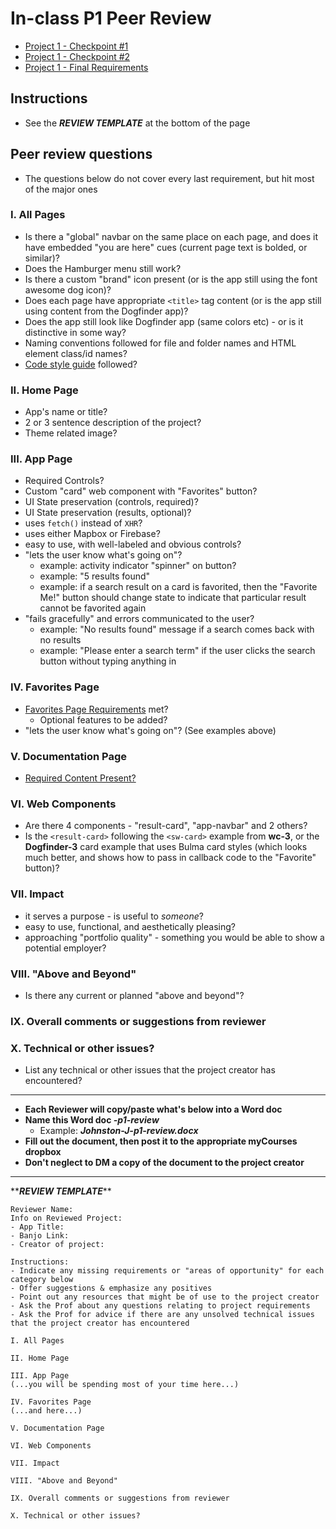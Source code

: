 # In-class P1 Peer Review

- [Project 1 - Checkpoint #1](p1-checkpoint-1.md)
- [Project 1 - Checkpoint #2](p1-checkpoint-2.md)
- [Project 1 - Final Requirements](p1-final.md)

## Instructions

- See the ***REVIEW TEMPLATE*** at the bottom of the page

## Peer review questions
- The questions below do not cover every last requirement, but hit most of the major ones

### I. All Pages
- Is there a "global" navbar on the same place on each page, and does it have embedded "you are here" cues (current page text is bolded, or similar)?
- Does the Hamburger menu still work?
- Is there a custom "brand" icon present (or is the app still using the font awesome dog icon)?
- Does each page have appropriate `<title>` tag content (or is the app still using content from the Dogfinder app)?
- Does the app still look like Dogfinder app (same colors etc) - or is it distinctive in some way?
- Naming conventions followed for file and folder names and HTML element class/id names?
- [Code style guide](330-code-style.md) followed?

### II. Home Page
- App's name or title?
- 2 or 3 sentence description of the project?
- Theme related image?

### III. App Page
- Required Controls?
- Custom "card" web component with "Favorites" button?
- UI State preservation (controls, required)?
- UI State preservation (results, optional)?
- uses `fetch()` instead of `XHR`?
- uses either Mapbox or Firebase?
- easy to use, with well-labeled and obvious controls?
- "lets the user know what's going on"?
  - example: activity indicator "spinner" on button?
  - example: "5 results found"
  - example: if a search result on a card is favorited, then the "Favorite Me!" button should change state to indicate that particular result cannot be favorited again
- "fails gracefully" and errors communicated to the user?
  - example: "No results found" message if a search comes back with no results
  - example: "Please enter a search term" if the user clicks the search button without typing anything in

### IV. Favorites Page
- [Favorites Page Requirements](p1-checkpoint-2.md#iv-functional-requirements---favorites-page) met?
  - Optional features to be added?
- "lets the user know what's going on"? (See examples above)

### V. Documentation Page
- [Required Content Present?](p1-checkpoint-2.md#v-content-requirements---aboutdocumentation-page)

### VI. Web Components
- Are there 4 components - "result-card", "app-navbar" and 2 others?
- Is the `<result-card>` following the `<sw-card>` example from **wc-3**, or the **Dogfinder-3** card example that uses Bulma card styles (which looks much better, and shows how to pass in callback code to the "Favorite" button)?

### VII. Impact

- it serves a purpose - is useful to *someone*?
- easy to use, functional, and aesthetically pleasing?
- approaching "portfolio quality" - something you would be able to show a potential employer?

### VIII. "Above and Beyond"
- Is there any current or planned "above and beyond"?


### IX. Overall comments or suggestions from reviewer

### X. Technical or other issues?
- List any technical or other issues that the project creator has encountered?


<hr>

- **Each Reviewer will copy/paste what's below into a Word doc**
- **Name this Word doc *<projectcreatorlastname-firstinitial>-p1-review***
  - Example: ***Johnston-J-p1-review.docx***
- **Fill out the document, then post it to the appropriate myCourses dropbox**
- **Don't neglect to DM a copy of the document to the project creator**

<hr> 
  
\*\****REVIEW TEMPLATE***\*\*

```
Reviewer Name:
Info on Reviewed Project:
- App Title:
- Banjo Link:
- Creator of project:

Instructions: 
- Indicate any missing requirements or "areas of opportunity" for each category below
- Offer suggestions & emphasize any positives
- Point out any resources that might be of use to the project creator
- Ask the Prof about any questions relating to project requirements
- Ask the Prof for advice if there are any unsolved technical issues that the project creator has encountered
  
I. All Pages
  
II. Home Page

III. App Page
(...you will be spending most of your time here...)
  
IV. Favorites Page
(...and here...)
  
V. Documentation Page
  
VI. Web Components

VII. Impact

VIII. "Above and Beyond"
  
IX. Overall comments or suggestions from reviewer
  
X. Technical or other issues?
```


